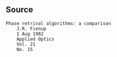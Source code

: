 ## Source
    Phase retrival algorithms: a comparison
        J.R. Fienup
        1 Aug 1982
        Applied Optics
        Vol. 21
        No. 15

